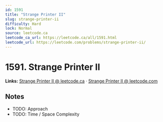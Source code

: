 ```yaml
--- 
id: 1591
title: "Strange Printer II"
slug: strange-printer-ii
difficulty: Hard
lock: Normal
source: leetcode.ca
leetcode_ca_url: https://leetcode.ca/all/1591.html
leetcode_url: https://leetcode.com/problems/strange-printer-ii/
---
```


# 1591. Strange Printer II

**Links:** [Strange Printer II @ leetcode.ca](https://leetcode.ca/all/1591.html) · [Strange Printer II @ leetcode.com](https://leetcode.com/problems/strange-printer-ii/)

## Notes
- TODO: Approach
- TODO: Time / Space Complexity
